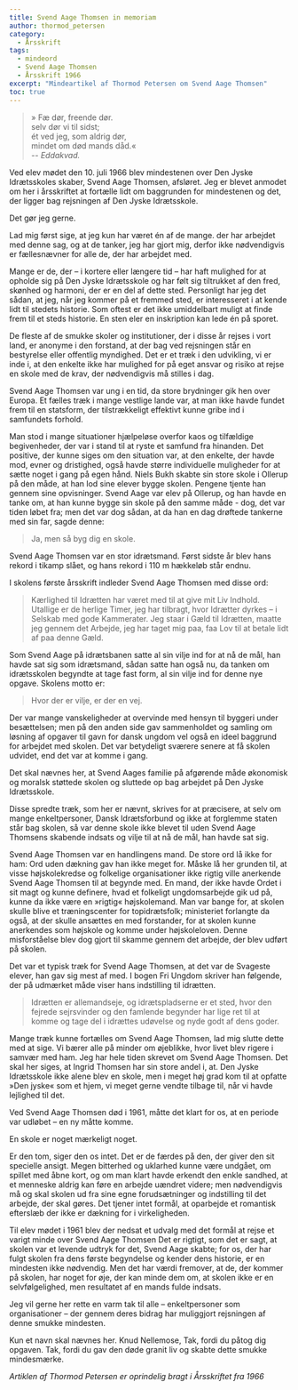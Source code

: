 ```yaml
---
title: Svend Aage Thomsen in memoriam
author: thormod_petersen
category:
  - Årsskrift
tags:
  - mindeord
  - Svend Aage Thomsen
  - Årsskrift 1966
excerpt: "Mindeartikel af Thormod Petersen om Svend Aage Thomsen"
toc: true
---
```


> » Fæ dør, freende dør.  
> selv dør vi til sidst;  
> ét ved jeg, som aldrig dør,  
> mindet om død mands dåd.«  
> -- <cite>Eddakvad.</cite>

Ved elev mødet den 10. juli 1966 blev mindestenen over Den Jyske Idrætsskoles skaber, Svend Aage Thomsen, afsløret. Jeg er blevet anmodet om her i årsskriftet at fortælle lidt om baggrunden for mindestenen og det, der ligger bag rejsningen af Den Jyske Idrætsskole.

Det gør jeg gerne.
 
Lad mig først sige, at jeg kun har været én af de mange. der har arbejdet med denne sag, og at de tanker, jeg har gjort mig, derfor ikke nødvendigvis er fællesnævner for alle de, der har arbejdet med.

Mange er de, der – i kortere eller længere tid – har haft mulighed for at opholde sig på Den Jyske Idrætsskole og har følt sig tiltrukket af den fred, skønhed og harmoni, der er en del af dette sted. Personligt har jeg det sådan, at jeg, når jeg kommer på et fremmed sted, er interesseret i at kende lidt til stedets historie. Som oftest er det ikke umiddelbart muligt at finde frem til et steds historie. En sten eler en inskription kan lede én på sporet.

De fleste af de smukke skoler og institutioner, der i disse år rejses i vort land, er anonyme i den forstand, at der bag ved rejsningen står en bestyrelse eller offentlig myndighed. Det er et træk i den udvikling, vi er inde i, at den enkelte ikke har mulighed for på eget ansvar og risiko at rejse en skole med de krav, der nødvendigvis må stilles i dag.

Svend Aage Thomsen var ung i en tid, da store brydninger gik hen over Europa. Et fælles træk i mange vestlige lande var, at man ikke havde fundet frem til en statsform, der tilstrækkeligt effektivt kunne gribe ind i samfundets forhold.

Man stod i mange situationer hjælpeløse overfor kaos og tilfældige begivenheder, der var i stand til at ryste et samfund fra hinanden. Det positive, der kunne siges om den situation var, at den enkelte, der havde mod, evner og dristighed, også havde større individuelle muligheder for at sætte noget i gang på egen hånd. Niels Bukh skabte sin store skole i Ollerup på den måde, at han lod sine elever bygge skolen. Pengene tjente han gennem sine opvisninger. Svend Aage var elev på Ollerup, og han havde en tanke om, at han kunne bygge sin skole på den samme måde - dog, det var tiden løbet fra; men det var dog sådan, at da han en dag drøftede tankerne med sin far, sagde denne:

> Ja, men så byg dig en skole.

Svend Aage Thomsen var en stor idrætsmand. Først sidste år blev hans rekord i tikamp slået, og hans rekord i 110 m hækkeløb står endnu.

I skolens første årsskrift indleder Svend Aage Thomsen med disse ord:

> Kærlighed til Idrætten har været med til at give mit Liv Indhold. Utallige er de herlige Timer, jeg har tilbragt, hvor Idrætter dyrkes – i Selskab med gode Kammerater.
> Jeg staar i Gæld til Idrætten, maatte jeg gennem det Arbejde, jeg har taget mig paa, faa Lov til at betale lidt af paa denne Gæld.

Som Svend Aage på idrætsbanen satte al sin vilje ind for at nå de mål, han havde sat sig som idrætsmand, sådan satte han også nu, da tanken om idrætsskolen begyndte at tage fast form, al sin vilje ind for denne nye opgave. Skolens motto er: 

> Hvor der er vilje, er der en vej.

Der var mange vanskeligheder at overvinde med hensyn til byggeri under besættelsen; men på den anden side gav sammenholdet og samling om løsning af opgaver til gavn for dansk ungdom vel også en ideel baggrund for arbejdet med skolen. Det var betydeligt sværere senere at få skolen udvidet, end det var at komme i gang.

Det skal nævnes her, at Svend Aages familie på afgørende måde økonomisk og moralsk støttede skolen og sluttede op bag arbejdet på Den Jyske Idrætsskole.

Disse spredte træk, som her er nævnt, skrives for at præcisere, at selv om mange enkeltpersoner, Dansk Idrætsforbund og ikke at forglemme staten står bag skolen, så var denne skole ikke blevet til uden Svend Aage Thomsens skabende indsats og vilje til at nå de mål, han havde sat sig.

Svend Aage Thomsen var en handlingens mand. De store ord lå ikke for ham: Ord uden dækning gav han ikke meget for. Måske lå her grunden til, at visse højskolekredse og folkelige organisationer ikke rigtig ville anerkende Svend Aage Thomsen til at begynde med. En mand, der ikke havde Ordet i sit magt og kunne definere, hvad et folkeligt ungdomsarbejde gik ud på, kunne da ikke være en »rigtig« højskolemand. Man var bange for, at skolen skulle blive et træningscenter for topidrætsfolk; ministeriet forlangte da også, at der skulle ansættes en med forstander, for at skolen kunne anerkendes som højskole og komme under højskoleloven. Denne misforståelse blev dog gjort til skamme gennem det arbejde, der blev udført på skolen.

Det var et typisk træk for Svend Aage Thomsen, at det var de Svageste elever, han gav sig mest af med. I bogen Fri Ungdom skriver han følgende, der på udmærket måde viser hans indstilling til idrætten.

> Idrætten er allemandseje, og idrætspladserne er et sted, hvor den fejrede sejrsvinder og den famlende begynder har lige ret til at komme og tage del i idrættes udøvelse og nyde godt af dens goder.

Mange træk kunne fortælles om Svend Aage Thomsen, lad mig slutte dette med at sige. Vi bærer alle på minder om øjeblikke, hvor livet blev rigere i samvær med ham. Jeg har hele tiden skrevet om Svend Aage Thomsen. Det skal her siges, at Ingrid Thomsen har sin store andel i, at. Den Jyske Idrætsskole ikke alene blev en skole, men i meget høj grad kom til at opfatte »Den jyske« som et hjem, vi meget gerne vendte tilbage til, når vi havde lejlighed til det. 

Ved Svend Aage Thomsen død i 1961, måtte det klart for os, at en periode var udløbet – en ny måtte komme.

En skole er noget mærkeligt noget.

Er den tom, siger den os intet. Det er de færdes på den, der giver den sit specielle ansiցt. Megen bitterhed og uklarhed kunne være undgået, om  spillet med åbne kort, og om man klart havde erkendt den enkle sandhed, at et menneske aldrig kan føre en arbejde uændret videre; men nødvendigvis må og skal skolen ud fra sine egne forudsætninger og indstilling til det arbejde, der skal gøres. Det tjener intet formål, at oparbejde et romantisk efterslæb der ikke er dækning for i virkeligheden.

Til elev mødet i 1961 blev der nedsat et udvalg med det formål at rejse et varigt minde over Svend Aage Thomsen Det er rigtigt, som det er sagt, at skolen var et levende udtryk for det, Svend Aage skabte; for os, der har fulgt skolen fra dens første begyndelse og kender dens historie, er en mindesten ikke nødvendig. Men det har værdi fremover, at de, der kommer på skolen, har noget for øje, der kan minde dem om, at skolen ikke er en selvfølgelighed, men resultatet af en mands fulde indsats.

Jeg vil gerne her rette en varm tak til alle – enkeltpersoner som organisationer – der gennem deres bidrag har muliggjort rejsningen af denne smukke mindesten.

Kun et navn skal nævnes her. Knud Nellemose, Tak, fordi du påtog dig opgaven. Tak, fordi du gav den døde granit liv og skabte dette smukke mindesmærke.

_Artiklen af Thormod Petersen er oprindelig bragt i Årsskriftet fra 1966_
